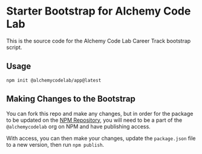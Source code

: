 # Starter Bootstrap for Alchemy Code Lab

This is the source code for the Alchemy Code Lab Career Track bootstrap script.

## Usage

`npm init @alchemycodelab/app@latest`

## Making Changes to the Bootstrap

You can fork this repo and make any changes, but in order for the package to be updated on the [NPM Repository](https://www.npmjs.com/package/@alchemycodelab/create-app), you will need to be a part of the `@alchemycodelab` org on NPM and have publishing access.

With access, you can then make your changes, update the `package.json` file to a new version, then run `npm publish`.
